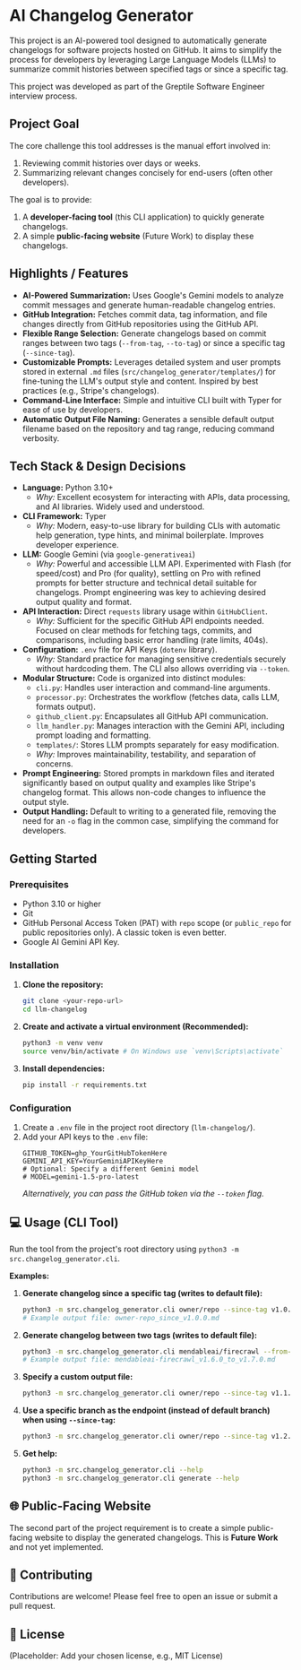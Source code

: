 # AI Changelog Generator

This project is an AI-powered tool designed to automatically generate changelogs for software projects hosted on GitHub. It aims to simplify the process for developers by leveraging Large Language Models (LLMs) to summarize commit histories between specified tags or since a specific tag.

This project was developed as part of the Greptile Software Engineer interview process.

## Project Goal 

The core challenge this tool addresses is the manual effort involved in:
1.  Reviewing commit histories over days or weeks.
2.  Summarizing relevant changes concisely for end-users (often other developers).

The goal is to provide:
1.  A **developer-facing tool** (this CLI application) to quickly generate changelogs.
2.  A simple **public-facing website** (Future Work) to display these changelogs.

## Highlights / Features

*   **AI-Powered Summarization:** Uses Google's Gemini models to analyze commit messages and generate human-readable changelog entries.
*   **GitHub Integration:** Fetches commit data, tag information, and file changes directly from GitHub repositories using the GitHub API.
*   **Flexible Range Selection:** Generate changelogs based on commit ranges between two tags (`--from-tag`, `--to-tag`) or since a specific tag (`--since-tag`).
*   **Customizable Prompts:** Leverages detailed system and user prompts stored in external `.md` files (`src/changelog_generator/templates/`) for fine-tuning the LLM's output style and content. Inspired by best practices (e.g., Stripe's changelogs).
*   **Command-Line Interface:** Simple and intuitive CLI built with Typer for ease of use by developers.
*   **Automatic Output File Naming:** Generates a sensible default output filename based on the repository and tag range, reducing command verbosity.

## Tech Stack & Design Decisions

*   **Language:** Python 3.10+
    *   *Why:* Excellent ecosystem for interacting with APIs, data processing, and AI libraries. Widely used and understood.
*   **CLI Framework:** Typer
    *   *Why:* Modern, easy-to-use library for building CLIs with automatic help generation, type hints, and minimal boilerplate. Improves developer experience.
*   **LLM:** Google Gemini (via `google-generativeai`)
    *   *Why:* Powerful and accessible LLM API. Experimented with Flash (for speed/cost) and Pro (for quality), settling on Pro with refined prompts for better structure and technical detail suitable for changelogs. Prompt engineering was key to achieving desired output quality and format.
*   **API Interaction:** Direct `requests` library usage within `GitHubClient`.
    *   *Why:* Sufficient for the specific GitHub API endpoints needed. Focused on clear methods for fetching tags, commits, and comparisons, including basic error handling (rate limits, 404s).
*   **Configuration:** `.env` file for API Keys (`dotenv` library).
    *   *Why:* Standard practice for managing sensitive credentials securely without hardcoding them. The CLI also allows overriding via `--token`.
*   **Modular Structure:** Code is organized into distinct modules:
    *   `cli.py`: Handles user interaction and command-line arguments.
    *   `processor.py`: Orchestrates the workflow (fetches data, calls LLM, formats output).
    *   `github_client.py`: Encapsulates all GitHub API communication.
    *   `llm_handler.py`: Manages interaction with the Gemini API, including prompt loading and formatting.
    *   `templates/`: Stores LLM prompts separately for easy modification.
    *   *Why:* Improves maintainability, testability, and separation of concerns.
*   **Prompt Engineering:** Stored prompts in markdown files and iterated significantly based on output quality and examples like Stripe's changelog format. This allows non-code changes to influence the output style.
*   **Output Handling:** Default to writing to a generated file, removing the need for an `-o` flag in the common case, simplifying the command for developers.

## Getting Started

### Prerequisites

*   Python 3.10 or higher
*   Git
*   GitHub Personal Access Token (PAT) with `repo` scope (or `public_repo` for public repositories only). A classic token is even better.
*   Google AI Gemini API Key.

### Installation

1.  **Clone the repository:**
    ```bash
    git clone <your-repo-url>
    cd llm-changelog
    ```

2.  **Create and activate a virtual environment (Recommended):**
    ```bash
    python3 -m venv venv
    source venv/bin/activate # On Windows use `venv\Scripts\activate`
    ```

3.  **Install dependencies:**
    ```bash
    pip install -r requirements.txt
    ```

### Configuration

1.  Create a `.env` file in the project root directory (`llm-changelog/`).
2.  Add your API keys to the `.env` file:
    ```dotenv
    GITHUB_TOKEN=ghp_YourGitHubTokenHere
    GEMINI_API_KEY=YourGeminiAPIKeyHere
    # Optional: Specify a different Gemini model
    # MODEL=gemini-1.5-pro-latest
    ```
    *Alternatively, you can pass the GitHub token via the `--token` flag.*

## 💻 Usage (CLI Tool)

Run the tool from the project's root directory using `python3 -m src.changelog_generator.cli`.

**Examples:**

1.  **Generate changelog since a specific tag (writes to default file):**
    ```bash
    python3 -m src.changelog_generator.cli owner/repo --since-tag v1.0.0
    # Example output file: owner-repo_since_v1.0.0.md
    ```

2.  **Generate changelog between two tags (writes to default file):**
    ```bash
    python3 -m src.changelog_generator.cli mendableai/firecrawl --from-tag v1.6.0 --to-tag v1.7.0
    # Example output file: mendableai-firecrawl_v1.6.0_to_v1.7.0.md
    ```

3.  **Specify a custom output file:**
    ```bash
    python3 -m src.changelog_generator.cli owner/repo --since-tag v1.1.0 -o my-changelog.md
    ```

4.  **Use a specific branch as the endpoint (instead of default branch) when using `--since-tag`:**
    ```bash
    python3 -m src.changelog_generator.cli owner/repo --since-tag v1.2.0 -b develop
    ```

5.  **Get help:**
    ```bash
    python3 -m src.changelog_generator.cli --help
    python3 -m src.changelog_generator.cli generate --help
    ```

## 🌐 Public-Facing Website

The second part of the project requirement is to create a simple public-facing website to display the generated changelogs. This is **Future Work** and not yet implemented.

## 🤝 Contributing

Contributions are welcome! Please feel free to open an issue or submit a pull request.

## 📜 License

(Placeholder: Add your chosen license, e.g., MIT License)
